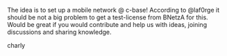 The idea is to set up a mobile network @ c-base! According to @laf0rge it should be not a big problem to get a test-license from BNetzA for this. Would be great if you would contribute and help us with ideas, joining discussions and sharing knowledge. 

charly
